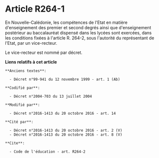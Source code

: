 # Article R264-1

En Nouvelle-Calédonie, les compétences de l'Etat en matière d'enseignement des premier et second degrés ainsi que
d'enseignement postérieur au baccalauréat dispensé dans les lycées sont exercées, dans les conditions fixées à l'article R.
264-2, sous l'autorité du représentant de l'Etat, par un vice-recteur. 

Le vice-recteur est nommé par décret.

**Liens relatifs à cet article**

	**Anciens textes**:

	  - Décret n°99-941 du 12 novembre 1999 - art. 1 (Ab)

	**Codifié par**:

	  - Décret n°2004-703 du 13 juillet 2004

	**Modifié par**:

	  - Décret n°2016-1413 du 20 octobre 2016 - art. 14

	**Cité par**:

	  - Décret n°2016-1413 du 20 octobre 2016 - art. 2 (V)
	  - Décret n°2016-1413 du 20 octobre 2016 - art. 8 (V)

	**Cite**:

	  - Code de l'éducation - art. R264-2
